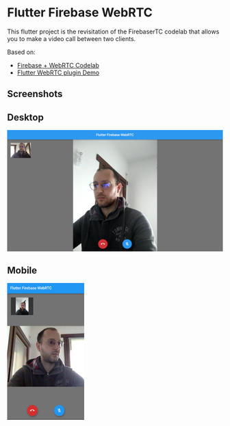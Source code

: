 # Flutter Firebase WebRTC


This flutter project is the revisitation of the FirebaserTC codelab that allows you to make a video call between two clients.

Based on:
- [Firebase + WebRTC Codelab](https://webrtc.org/getting-started/firebase-rtc-codelab)
- [Flutter WebRTC plugin Demo](https://github.com/flutter-webrtc/flutter-webrtc-demo)


## Screenshots

## Desktop
<img src="https://raw.githubusercontent.com/alexmod20/flutter_firebase_webrtc/master/screenshots/desktop.png"/>

## Mobile
<img  width="180"  height="320"  src="https://raw.githubusercontent.com/alexmod20/flutter_firebase_webrtc/master/screenshots/mobile.png"/>
